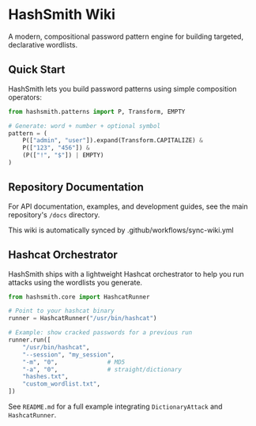 # HashSmith Wiki

A modern, compositional password pattern engine for building targeted, declarative wordlists.

## Quick Start

HashSmith lets you build password patterns using simple composition operators:

```python
from hashsmith.patterns import P, Transform, EMPTY

# Generate: word + number + optional symbol
pattern = (
    P(["admin", "user"]).expand(Transform.CAPITALIZE) &
    P(["123", "456"]) &
    (P(["!", "$"]) | EMPTY)
)
```

## Repository Documentation

For API documentation, examples, and development guides, see the main repository's `/docs` directory.

This wiki is automatically synced by .github/workflows/sync-wiki.yml

## Hashcat Orchestrator

HashSmith ships with a lightweight Hashcat orchestrator to help you run attacks using the wordlists you generate.

```python
from hashsmith.core import HashcatRunner

# Point to your hashcat binary
runner = HashcatRunner("/usr/bin/hashcat")

# Example: show cracked passwords for a previous run
runner.run([
    "/usr/bin/hashcat",
    "--session", "my_session",
    "-m", "0",              # MD5
    "-a", "0",              # straight/dictionary
    "hashes.txt",
    "custom_wordlist.txt",
])
```

See `README.md` for a full example integrating `DictionaryAttack` and `HashcatRunner`.
